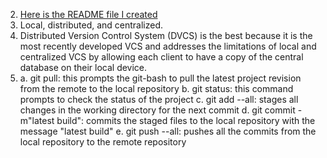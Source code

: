 2. [Here is the README file I created](../../README.md)
3. Local, distributed, and centralized.
4. Distributed Version Control System (DVCS) is the best because it is the most recently developed VCS and addresses the limitations of local and centralized VCS by allowing each client to have a copy of the central database on their local device.
5. 
   a. git pull: this prompts the git-bash to pull the latest project revision from the remote to the local repository 
   b. git status: this command prompts to check the status of the project 
   c. git add --all: stages all changes in the working directory for the next commit
   d. git commit -m"latest build": commits the staged files to the local repository with the message "latest build" 
   e. git push --all: pushes all the commits from the local repository to the remote repository 
